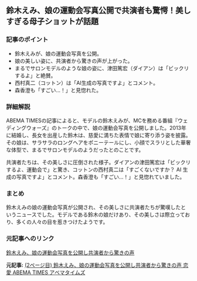 ## 鈴木えみ、娘の運動会写真公開で共演者も驚愕！美しすぎる母子ショットが話題

### 記事のポイント

* 鈴木えみが、娘の運動会写真を公開。
* 娘の美しい姿に、共演者から驚きの声が上がった。
* まるでサロンモデルのような娘の姿に、津田篤宏（ダイアン）は「ビックリするよ」と絶賛。
* 西村真二（コットン）は「AI生成の写真ですよ」とコメント。
* 森香澄も「すごい…！」と見惚れた。

### 詳細解説

ABEMA TIMESの記事によると、モデルの鈴木えみが、MCを務める番組『ウェディングウォーズ』のトークの中で、娘の運動会写真を公開しました。2013年に結婚し、長女を出産した鈴木は、慈愛に満ちた表情で娘に寄り添う姿を披露。その娘は、サラサラのロングヘアをポニーテールにし、小顔でスラリとした華奢な体型で、まるでサロンモデルのようだったとのことです。

共演者たちは、その美しさに圧倒された様子。ダイアンの津田篤宏は「ビックリするよ、運動会で」と驚き、コットンの西村真二は「すごくないですか？ AI 生成の写真ですよ」とコメント。森香澄も「すごい…！」と見惚れていました。

### まとめ

鈴木えみの娘の運動会写真が公開され、その美しさに共演者たちが驚嘆したというニュースでした。モデルである鈴木の娘だけあり、その美しさは際立っており、多くの人々の目を惹きつけたようです。

### 元記事へのリンク

[鈴木えみ、娘の運動会写真を公開し共演者から驚きの声](https://times.abema.tv/articles/-/10205898)


**元記事:** [(2ページ目) 鈴木えみ、娘の運動会写真を公開し共演者から驚きの声 恋愛 ABEMA TIMES アベマタイムズ](https://times.abema.tv/articles/-/10175105?page=2)